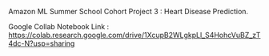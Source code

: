 Amazon ML Summer School Cohort Project 3 : Heart Disease Prediction.

Google Collab Notebook Link : https://colab.research.google.com/drive/1XcupB2WLgkpLl_S4HohcVuBZ_zT4dc-N?usp=sharing
